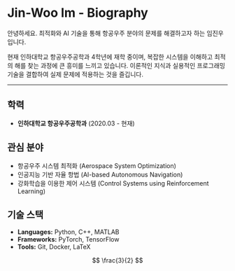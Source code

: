 # Jin-Woo Im - Biography

안녕하세요. 최적화와 AI 기술을 통해 항공우주 분야의 문제를 해결하고자 하는 임진우입니다.

현재 인하대학교 항공우주공학과 4학년에 재학 중이며, 복잡한 시스템을 이해하고 최적의 해를 찾는 과정에 큰 흥미를 느끼고 있습니다. 이론적인 지식과 실용적인 프로그래밍 기술을 결합하여 실제 문제에 적용하는 것을 즐깁니다.

---

## 학력
- **인하대학교 항공우주공학과** (2020.03 - 현재)

## 관심 분야
- 항공우주 시스템 최적화 (Aerospace System Optimization)
- 인공지능 기반 자율 항법 (AI-based Autonomous Navigation)
- 강화학습을 이용한 제어 시스템 (Control Systems using Reinforcement Learning)

## 기술 스택
- **Languages:** Python, C++, MATLAB
- **Frameworks:** PyTorch, TensorFlow
- **Tools:** Git, Docker, LaTeX

$$
\frac{3}{2}
$$